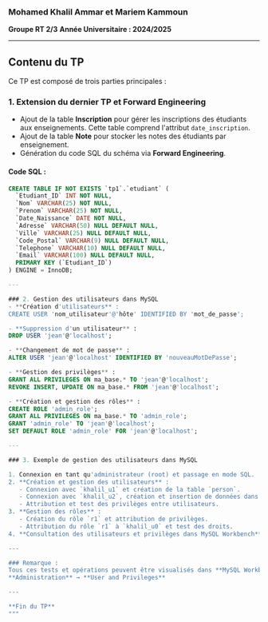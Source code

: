 ### Mohamed Khalil Ammar et Mariem Kammoun
**Groupe RT 2/3**
**Année Universitaire : 2024/2025**

---

## Contenu du TP

Ce TP est composé de trois parties principales :

### 1. Extension du dernier TP et Forward Engineering
- Ajout de la table **Inscription** pour gérer les inscriptions des étudiants aux enseignements. Cette table comprend l'attribut `date_inscription`.
- Ajout de la table **Note** pour stocker les notes des étudiants par enseignement.
- Génération du code SQL du schéma via **Forward Engineering**.

#### Code SQL :
```sql
CREATE TABLE IF NOT EXISTS `tp1`.`etudiant` (
  `Etudiant_ID` INT NOT NULL,
  `Nom` VARCHAR(25) NOT NULL,
  `Prenom` VARCHAR(25) NOT NULL,
  `Date_Naissance` DATE NOT NULL,
  `Adresse` VARCHAR(50) NULL DEFAULT NULL,
  `Ville` VARCHAR(25) NULL DEFAULT NULL,
  `Code_Postal` VARCHAR(9) NULL DEFAULT NULL,
  `Telephone` VARCHAR(10) NULL DEFAULT NULL,
  `Email` VARCHAR(100) NULL DEFAULT NULL,
  PRIMARY KEY (`Etudiant_ID`)
) ENGINE = InnoDB;

---

### 2. Gestion des utilisateurs dans MySQL
- **Création d'utilisateurs** :
CREATE USER 'nom_utilisateur'@'hôte' IDENTIFIED BY 'mot_de_passe';

- **Suppression d'un utilisateur** :
DROP USER 'jean'@'localhost';

- **Changement de mot de passe** :
ALTER USER 'jean'@'localhost' IDENTIFIED BY 'nouveauMotDePasse';

- **Gestion des privilèges** :
GRANT ALL PRIVILEGES ON ma_base.* TO 'jean'@'localhost';
REVOKE INSERT, UPDATE ON ma_base.* FROM 'jean'@'localhost';

- **Création et gestion des rôles** :
CREATE ROLE 'admin_role';
GRANT ALL PRIVILEGES ON ma_base.* TO 'admin_role';
GRANT 'admin_role' TO 'jean'@'localhost';
SET DEFAULT ROLE 'admin_role' FOR 'jean'@'localhost';

---

### 3. Exemple de gestion des utilisateurs dans MySQL

1. Connexion en tant qu'administrateur (root) et passage en mode SQL.
2. **Création et gestion des utilisateurs** :
   - Connexion avec `khalil_u1` et création de la table `person`.
   - Connexion avec `khalil_u2`, création et insertion de données dans `t1` et `t2`.
   - Attribution et test des privilèges entre utilisateurs.
3. **Gestion des rôles** :
   - Création du rôle `r1` et attribution de privilèges.
   - Attribution du rôle `r1` à `khalil_u0` et test des droits.
4. **Consultation des utilisateurs et privilèges dans MySQL Workbench**.

---

### Remarque :
Tous ces tests et opérations peuvent être visualisés dans **MySQL Workbench** sous :
**Administration** → **User and Privileges**

---

**Fin du TP**
"""
